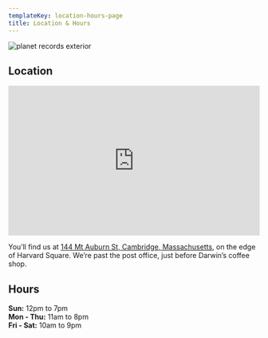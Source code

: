 ```yaml
---
templateKey: location-hours-page
title: Location & Hours
---
```

![planet records exterior](/img/planetrecordsexterior.jpg "planet records exterior")

## Location

 <p><iframe style="background:#E5E3DF" scrolling="no" marginheight="0" marginwidth="0" src="https://maps.google.com/maps?f=q&amp;source=s_q&amp;hl=en&amp;geocode=&amp;q=144%2BMt%2BAuburn%2BSt%2BCambridge%2C%2BMA(PLANET+RECORDS)&amp;ie=UTF8&amp;z=15&amp;t=m&amp;iwloc=near&amp;output=embed" width="100%" height="300" frameborder="0"></iframe></p>

You’ll find us at [144 Mt Auburn St, Cambridge, Massachusetts](https://www.google.com/maps/place/Planet+Records/@42.3738888,-71.1270337,17z/data=!3m1!4b1!4m5!3m4!1s0x89e3775d50bae105:0xe21fcad79f7dfcaf!8m2!3d42.3738888!4d-71.124845), on the edge of Harvard Square. We’re past the post office, just before Darwin’s coffee shop. 

## Hours

**Sun:** 12pm to 7pm\
**Mon - Thu:** 11am to 8pm\
**Fri - Sat:** 10am to 9pm
